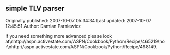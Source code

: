 ## simple TLV parser 
Originally published: 2007-10-07 05:34:34 
Last updated: 2007-10-07 12:45:51 
Author: Damian Parniewicz 
 
If you need something more advanced please look at\nhttp://aspn.activestate.com/ASPN/Cookbook/Python/Recipe/465219\nor\nhttp://aspn.activestate.com/ASPN/Cookbook/Python/Recipe/498149.